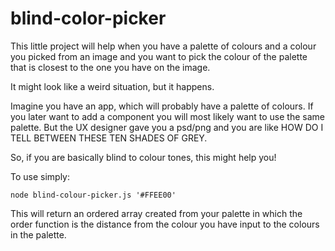 # blind-color-picker

This little project will help when you have a palette of colours and a colour you picked from an image and you want to pick the colour of the palette that is closest to the one you have on the image.

It might look like a weird situation, but it happens.

Imagine you have an app, which will probably have a palette of colours. If you later want to add a component you will most likely want to use the same palette. But the UX designer gave you a psd/png and you are like HOW DO I TELL BETWEEN THESE TEN SHADES OF GREY.

So, if you are basically blind to colour tones, this might help you!

To use simply:

`node blind-colour-picker.js '#FFEE00'`

This will return an ordered array created from your palette in which the order function is the distance from the colour you have input to the colours in the palette.
